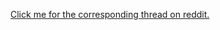 [Click me for the corresponding thread on reddit.](https://www.reddit.com/r/TweakBounty/comments/2umw4y/50150_tweak_with_an_included_flipswitch_that/)
